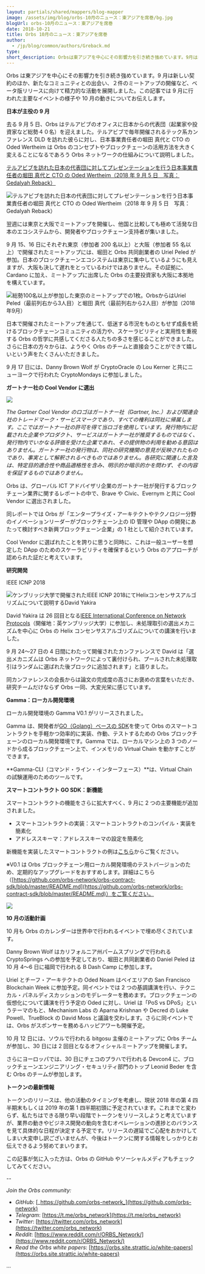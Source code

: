 ```yaml
---
layout: partials/shared/mappers/blog-mapper
image: /assets/img/blog/orbs-10月のニュース：東アジアを席巻/bg.jpg
blogUrl: orbs-10月のニュース：東アジアを席巻
date: 2018-10-21
title: Orbs 10月のニュース：東アジアを席巻
author:
  - /jp/blog/common/authors/Greback.md
type:
short_description: Orbsは東アジアを中心にその影響力を引き続き強めています。9月は新しい契約のほか、新たなコミュニティとの出会い、２件のミートアップの開催など、ベータ版リリースに向けて精力的な活動を展開しました。この記事では9月に行われた主要なイベントの様子や10月の動きについてお伝えします。
---
```


Orbs は東アジアを中心にその影響力を引き続き強めています。9 月は新しい契約のほか、新たなコミュニティとの出会い、２件のミートアップの開催など、ベータ版リリースに向けて精力的な活動を展開しました。この記事では 9 月に行われた主要なイベントの様子や 10 月の動きについてお伝えします。

**日本が主役の 9 月**

去る 9 月 5 日、Orbs はテルアビブのオフィスに日本からの代表団（起業家や投資家など総勢４０名）を迎えました。テルアビブで毎年開催されるテック系カンファレンス DLD を訪れた彼らに対し、日本事業責任者の堀田 真代と CTO の Oded Wertheim は Orbs のコンセプトやブロックチェーンの活用方法を大きく変えることになるであろう Orbs ネットワークの仕組みについて説明しました。

[テルアビブを訪れた日本の代表団に対してプレゼンテーションを行う日本事業責任者の堀田 真代と CTO の Oded Wertheim（2018 年 9 月 5 日　写真：Gedalyah Reback）](/assets/img/blog/orbs-10月のニュース：東アジアを席巻/1_Wn1YewUc56f9_r5Fef-oFg.jpeg)

![テルアビブを訪れた日本の代表団に対してプレゼンテーションを行う日本事業責任者の堀田 真代と CTO の Oded Wertheim（2018 年 9 月 5 日　写真：Gedalyah Reback）](/assets/img/blog/orbs-10月のニュース：東アジアを席巻/1_2F3vxuLCVy7ZIpPf0Uilcw.png)

翌週には東京と大阪でミートアップを開催し、他国と比較しても極めて活発な日本のエコシステムから、開発者やブロックチェーン支持者が集いました。

9 月 15、16 日にそれぞれ東京（参加者 200 名以上）と大阪（参加者 55 名以上）で開催されたミートアップには、堀田と Orbs 共同創業者の Uriel Peled が参加。日本のブロックチェーンエコシステムは東京に集中しているようにも見えますが、大阪も決して遅れをとっているわけではありません。その証拠に、Cardano に加え、ミートアップに出席した Orbs の主要投資家も大阪に本拠地を構えています。

![総勢100名以上が参加した東京のミートアップでの1枚。OrbsからはUriel Peled（最前列右から3人目）と堀田 真代（最前列右から2人目）が参加（2018年9月）](/assets/img/blog/orbs-10月のニュース：東アジアを席巻/1_hjsaJea2nVDyIeMwp38Wdw.jpeg)

日本で開催されたミートアップを通じて、低迷する市況をものともせず成長を続けるブロックチェーンコミュニティの活力や、スケーラビリティと実用性を重視する Orbs の哲学に共感してくださる人たちの多さを感じることができました。さらに日本の方々からは、ようやく Orbs のチームと直接会うことができて嬉しいという声をたくさんいただきました。

9 月 17 日には、Danny Brown Wolf が CryptoOracle の Lou Kerner と共にニューヨークで行われた CryptoMondays に参加しました。

**ガートナー社の Cool Vendor に選出**

![](/assets/img/blog/orbs-10月のニュース：東アジアを席巻/1_r6a3DZrY7HtxPsAykAmBkA.png)

_The Gartner Cool Vendor のロゴはガートナー社（Gartner, Inc.）および関連会社のトレードマーク・サービスマークであり、すべての権利は同社に帰属します。ここではガートナー社の許可を得て当ロゴを使用しています。発行物内に記載された企業やプロダクト、サービスはガートナー社が推奨するものではなく、発行物内でいかなる評価を受けた企業であれ、その提供物の利用を勧める意図はありません。ガートナー社の発行物は、同社の研究機関の意見が反映されたものであり、事実として解釈されるべきものではありません。各研究に関連した言及は、特定目的適合性や商品適格性を含み、明示的か暗示的かを問わず、その内容を保証するものではありません。_

Orbs は、グローバル ICT アドバイザリ企業のガートナー社が発行するブロックチェーン業界に関するレポートの中で、Brave や Civic、Evernym と共に Cool Vendor に選出されました。

同レポートでは Orbs が「エンタープライズ・アーキテクトやテクノロジー分野のイノベーションリーダーがブロックチェーン上の ID 管理や DApp の開発にあたって検討すべき新興ブロックチェーン企業」の 1 社として紹介されています。

Cool Vendor に選ばれたことを誇りに思うと同時に、これは一般ユーザーを想定した DApp のためのスケーラビリティを確保するという Orbs のアプローチが認められた証だと考えています。

**研究開発**

IEEE ICNP 2018

![ケンブリッジ大学で開催されたIEEE ICNP 2018にてHelixコンセンサスアルゴリズムについて説明するDavid Yakira](/assets/img/blog/orbs-10月のニュース：東アジアを席巻/1_7OlJoP7aQr9U5IZKZURCQw.jpeg)

David Yakira は 26 回目となる[IEEE International Conference on Network Protocols](http://icnp18.cs.ucr.edu/)（開催地：英ケンブリッジ大学）に参加し、未処理取引の選出メカニズムを中心に Orbs の Helix コンセンサスアルゴリズムについての講演を行いました。

9 月 24〜27 日の 4 日間にわたって開催されたカンファレンスで David は「選出メカニズムは Orbs ネットワークによって裏付けられ、プールされた未処理取引はランダムに選ばれた後ブロックに追加されます」と語りました。

同カンファレンスの会長からは論文の完成度の高さにお褒めの言葉をいただき、研究チームだけならず Orbs 一同、大変光栄に感じています。

**Gamma：ローカル開発環境**

ローカル開発環境の Gamma V0.1 がリリースされました。

Gamma は、開発者が[GO（Golang）ベースの SDK](https://github.com/orbs-network/orbs-contract-sdk)を使って Orbs のスマートコントラクトを手軽かつ効率的に実装、作動、テストするための Orbs ブロックチェーンのローカル開発環境です。Gamma では、ローカルマシン上の 3 つのノードから成るブロックチェーン上で、インメモリの Virtual Chain を動かすことができます。

**Gamma-CLI（コマンド・ライン・インターフェース）**は、Virtual Chain の試験運用のためのツールです。

**スマートコントラクト GO SDK：新機能**

スマートコントラクトの機能をさらに拡大すべく、9 月に 2 つの主要機能が追加されました。

- スマートコントラクトの実装：スマートコントラクトのコンパイル・実装を簡素化
- アドレススキーマ：アドレススキーマの設定を簡素化

新機能を実装したスマートコントラクトの例は[こちら](https://github.com/orbs-network/orbs-contract-sdk/tree/master/go/examples)からご覧ください。

※V0.1 は Orbs ブロックチェーン用ローカル開発環境のテストバージョンのため、定期的なアップグレードをおすすめします。詳細はこちら（[https://github.com/orbs-network/orbs-contract-sdk/blob/master/README.md](https://github.com/orbs-network/orbs-contract-sdk/blob/master/README.md)）をご覧ください。

![](/assets/img/blog/orbs-10月のニュース：東アジアを席巻/1_VDx3Hoh9WpS7s1xLB9c4mQ.png)

**10 月の活動計画**

10 月も Orbs のカレンダーは世界中で行われるイベントで埋め尽くされています。

Danny Brown Wolf はカリフォルニア州パームスプリングで行われる CryptoSprings への参加を予定しており、堀田と共同創業者の Daniel Peled は 10 月 4〜6 日に福岡で行われる B Dash Camp に参加します。

Uriel とチーフ・アーキテクトの Oded Noam はベイエリアの San Francisco Blockchain Week に参加予定。同イベントでは 2 つの基調講演を行い、テクニカル・パネルディスカッションのモデレーターを務めます。ブロックチェーンの仮想化について講演を行う予定の Oded に対し、Uriel は「PoS vs DPoS」というテーマのもと、Mechanism Labs の Aparna Krishnan や Decred の Luke Powell、TrueBlock の David Moss と議論を交わします。さらに同イベントでは、Orbs がスポンサーを務めるハッピアワーも開催予定。

10 月 12 日には、ソウルで行われる bitgosu 主催のミートアップに Orbs チームが参加し、30 日には 2 回目となるオフィシャルミートアップを開催します。

さらにヨーロッパでは、30 日にチェコのプラハで行われる Devcon4 に、ブロックチェーンエンジニアリング・セキュリティ部門のトップ Leonid Beder を含む Orbs のチームが参加します。

**トークンの最新情報**

トークンのリリースは、他の活動のタイミングを考慮し、現状 2018 年の第 4 四半期末もしくは 2019 年の第 1 四半期初頭に予定されています。これまでと変わらず、私たちはできる限り早い段階でトークンをリリースしようと考えていますが、業界の動きやビジネス開発の動向を含むオペレーションの進捗とのバランスを見て具体的な日程が決定する予定です。リリースの遅延でご心配をおかけしてしまい大変申し訳ございませんが、今後はトークンに関する情報をしっかりとお伝えできるよう努めてまいります。

この記事が気に入った方は、Orbs の GitHub やソーシャルメディアもチェックしてみてください。

\--

_Join the Orbs community:_

- _GitHub:_ [_https://github.com/orbs-network_](https://github.com/orbs-network)
- _Telegram_: [https://t.me/orbs_network](https://t.me/orbs_network)
- _Twitter_: [https://twitter.com/orbs_network](https://twitter.com/orbs_network)
- _Reddit_: [https://www.reddit.com/r/ORBS_Network/](https://www.reddit.com/r/ORBS_Network/)
- _Read the Orbs white papers_: [https://orbs.site.strattic.io/white-papers](https://orbs.site.strattic.io/white-papers)

...
